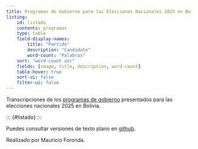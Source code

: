 ```yaml
---
title: Programas de Gobierno para las Elecciones Nacionales 2025 en Bolivia
listing:
    id: listado
    contents: programas
    type: table
    field-display-names:
        title: "Partido"
        description: "Candidato"
        word-count: "Palabras"
    sort: "word-count asc"
    fields: [image, title, description, word-count]
    table-hover: true
    sort-ui: false
    filter-ui: false
---
```


Transcripciones de los [programas de gobierno](https://www.oep.org.bo/elecciones-generales-2025/nacional-2025/) presentados para las elecciones nacionales 2025 en Bolivia.

::: {#listado}
:::

Puedes consultar versiones de texto plano en [github](https://github.com/mauforonda/programas-de-gobierno-2025).

Realizado por Mauricio Foronda.